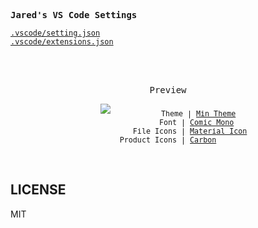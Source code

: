 
<samp><b>Jared's VS Code Settings</b></samp>

[`.vscode/setting.json`](./.vscode/settings.json)<br>
[`.vscode/extensions.json`](./.vscode/extensions.json)<br>

<br>
<br>
<p align="center"><samp>Preview</samp></p>

<p align="center">
<img src="https://user-images.githubusercontent.com/16913636/179459229-3122a748-e6e9-4f00-9f57-7fa293bc1c71.png" />

<sub>
<samp>
&nbsp;&nbsp;&nbsp;&nbsp;&nbsp;&nbsp;&nbsp;&nbsp;&nbsp;&nbsp;&nbsp;Theme | <a href="https://github.com/misolori/min-theme">Min Theme</a><br>
&nbsp;&nbsp;&nbsp;&nbsp;&nbsp;&nbsp;&nbsp;&nbsp;&nbsp;&nbsp;&nbsp;&nbsp;&nbsp;Font | <a href="https://dtinth.github.io/comic-mono-font/">Comic Mono</a><br>
&nbsp;&nbsp;&nbsp;&nbsp;&nbsp;&nbsp;&nbsp;&nbsp;&nbsp;&nbsp;File Icons | <a href="https://github.com/PKief/vscode-material-icon-theme">Material Icon</a><br>
Product Icons | <a href="https://github.com/antfu/vscode-icons-carbon">Carbon</a>
</samp>
</sub>
</p>

<br>

## LICENSE

MIT

